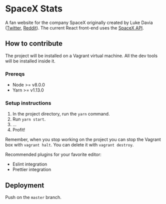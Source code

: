 # SpaceX Stats

A fan website for the company SpaceX originally created by Luke Davia ([Twitter](https://twitter.com/lukealization), [Reddit](https://reddit.com/u/EchoLogic)). The current React front-end uses the [SpaceX API](https://github.com/r-spacex/SpaceX-API).

## How to contribute

The project will be installed on a Vagrant virtual machine. All the dev tools will be installed inside it.

### Prereqs

- Node >= v8.0.0
- Yarn >= v1.13.0

### Setup instructions

1. In the project directory, run the `yarn` command.
2. Run `yarn start`.
3. ...
4. Profit!

Remember, when you stop working on the project you can stop the Vagrant box with `vagrant halt`. You can delete it with `vagrant destroy`.

Recommended plugins for your favorite editor:

- Eslint integration
- Prettier integration

## Deployment

Push on the `master` branch.
